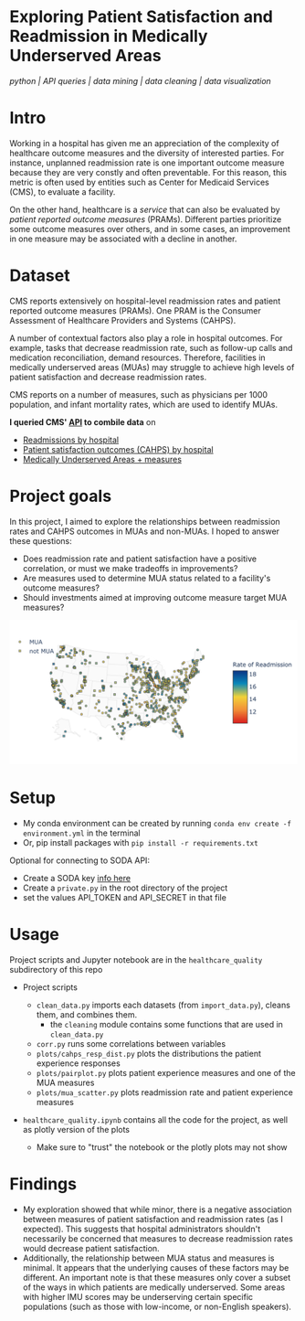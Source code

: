 # Exploring Patient Satisfaction and Readmission in Medically Underserved Areas

*python | API queries | data mining | data cleaning | data visualization*


# Intro

Working in a hospital has given me an appreciation of the complexity of healthcare outcome measures and the diversity of interested parties. For instance, unplanned readmission rate is one important outcome measure because they are very constly and often preventable. For this reason, this metric is often used by entities such as Center for Medicaid Services (CMS), to evaluate a facility. 

On the other hand, healthcare is a *service* that can also be evaluated by *patient reported outcome measures* (PRAMs). Different parties prioritize some outcome measures over others, and in some cases, an improvement in one measure may be associated with a decline in another. 

# Dataset

CMS reports extensively on hospital-level readmission rates and patient reported outcome measures (PRAMs). One PRAM is the Consumer Assessment of Healthcare Providers and Systems (CAHPS). 

A number of contextual factors also play a role in hospital outcomes. For example, tasks that decrease readmission rate, such as follow-up calls and medication reconciliation, demand resources. Therefore, facilities in medically underserved areas (MUAs) may struggle to achieve high levels of patient satisfaction and decrease readmission rates.

CMS reports on a number of measures, such as physicians per 1000 population, and infant mortality rates, which are used to identify MUAs. 

**I queried CMS' [API](https://dev.socrata.com)  to combile data**
 on 
 - [Readmissions by hospital](https://data.medicare.gov/Hospital-Compare/Unplanned-Hospital-Visits-Hospital/632h-zaca
)
- [Patient satisfaction outcomes (CAHPS) by hospital](https://data.medicare.gov/Hospital-Compare/Outpatient-and-Ambulatory-Surgery-Consumer-Assessm/yizn-abxn
)
- [Medically Underserved Areas + measures](https://bhw.hrsa.gov/shortage-designation)

# Project goals

In this project, I aimed to explore the relationships between readmission rates and CAHPS outcomes in MUAs and non-MUAs. I hoped to answer these questions:

- Does readmission rate and patient satisfaction have a positive correlation, or must we make tradeoffs in improvements?
- Are measures used to determine MUA status related to a facility's outcome measures? 
- Should investments aimed at improving outcome measure target MUA measures? 

![map.png](healthcare_quality/plots/map.png)

# Setup

- My conda environment can be created by running  `conda env create -f environment.yml` in the terminal
- Or, pip install packages with `pip install -r requirements.txt`


Optional for connecting to SODA API: 
- Create a SODA key [info here](https://dev.socrata.com/docs/app-tokens.html)
- Create a `private.py` in the root directory of the project
- set the values API_TOKEN and API_SECRET in that file

# Usage

Project scripts and Jupyter notebook are in the `healthcare_quality` subdirectory of this repo

- Project scripts 
    - `clean_data.py` imports each datasets (from `import_data.py`), cleans them, and combines them. 
        - the `cleaning` module contains some functions that are used in `clean_data.py`
    - `corr.py` runs some correlations between variables
    - `plots/cahps_resp_dist.py` plots the distributions the patient experience responses 
    - `plots/pairplot.py` plots patient experience measures and one of the MUA measures
    - `plots/mua_scatter.py` plots readmission rate and patient experience measures

- `healthcare_quality.ipynb` contains all the code for the project, as well as plotly version of the plots
    -  Make sure to "trust" the notebook or the plotly plots may not show


# Findings

- My exploration showed that while minor, there is a negative association between measures of patient satisfaction and readmission rates (as I expected). This suggests that hospital administrators shouldn't necessarily be concerned that measures to decrease readmission rates would decrease patient satisfaction.
- Additionally, the relationship between MUA status and measures is minimal. It appears that the underlying causes of these factors may be different. An important note is that these measures only cover a subset of the ways in which patients are medically underserved. Some areas with higher IMU scores may be underserving certain specific populations (such as those with low-income, or non-English speakers).
